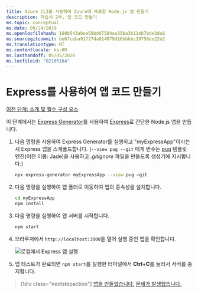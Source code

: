 ```yaml
---
title: Azure CLI를 사용하여 Azure에 배포할 Node.js 앱 만들기
description: 자습서 2부, 앱 코드 만들기
ms.topic: conceptual
ms.date: 09/24/2019
ms.openlocfilehash: 160b543abee59bdd7504aa356a3b11eb7bde3da8
ms.sourcegitcommit: be67ceba91727da014879d16bbbbc19756ee22e2
ms.translationtype: HT
ms.contentlocale: ko-KR
ms.lasthandoff: 05/05/2020
ms.locfileid: "82105164"
---
```

# <a name="create-the-app-code-using-express"></a>Express를 사용하여 앱 코드 만들기

[이전 단계: 소개 및 필수 구성 요소](tutorial-vscode-azure-cli-node-01.md)

이 단계에서는 [Express Generator](https://expressjs.com/en/starter/generator.html)를 사용하여 [Express](https://www.expressjs.com)로 간단한 Node.js 앱을 만듭니다.

1. 다음 명령을 사용하여 Express Generator를 실행하고 "myExpressApp"이라는 새 Express 앱을 스캐폴드합니다. (`--view pug --git` 매개 변수는 [pug](https://pugjs.org/api/getting-started.html) 템플릿 엔진(이전 이름: Jade)을 사용하고 *.gitignore* 파일을 만들도록 생성기에 지시합니다.)

    ```bash
    npx express-generator myExpressApp --view pug –git
    ```

1. 다음 명령을 실행하여 앱 폴더로 이동하여 앱의 종속성을 설치합니다.

    ```bash
    cd myExpressApp
    npm install
    ```

1. 다음 명령을 실행하여 앱 서버를 시작합니다.

    ```bash
    npm start
    ```

1. 브라우저에서 `http://localhost:3000`을 열어 실행 중인 앱을 확인합니다.

    ![로컬에서 Express 앱 실행](media/azure-cli/local-app.png)

1. 앱 테스트가 완료되면 `npm start`를 실행한 터미널에서 **Ctrl**+**C**를 눌러서 서버를 중지합니다.

> [!div class="nextstepaction"]
> [앱을 만들었습니다.](tutorial-vscode-azure-cli-node-03.md) [문제가 발생했습니다.](https://www.research.net/r/PWZWZ52?tutorial=node-deployment&step=express)
